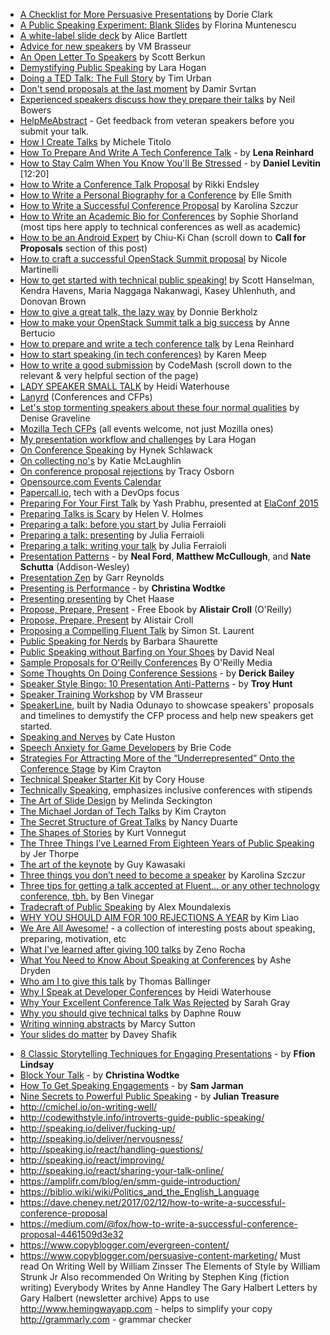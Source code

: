 * [A Checklist for More Persuasive Presentations](https://hbr.org/2016/10/a-checklist-for-more-persuasive-presentations) by Dorie Clark
* [A Public Speaking Experiment: Blank Slides](https://medium.com/upday-devs/a-public-speaking-experiment-blank-slides-c2fc09289825#.z94mgux2f) by Florina Muntenescu
* [A white-label slide deck](http://alicebartlett.co.uk/blog/how-to-do-ok-at-slides) by Alice Bartlett
* [Advice for new speakers](http://anonymoushash.vmbrasseur.com/2017/09/11/advice-for-new-speakers/) by VM Brasseur
* [An Open Letter To Speakers](http://scottberkun.com/2011/an-open-letter-to-speakers/) by Scott Berkun
* [Demystifying Public Speaking](https://abookapart.com/products/demystifying-public-speaking) by Lara Hogan
* [Doing a TED Talk: The Full Story](http://waitbutwhy.com/2016/03/doing-a-ted-talk-the-full-story.html) by Tim Urban
* [Don't send proposals at the last moment](https://2017.webcampzg.org/news/dont-send-proposals-last-moment/) by Damir Svrtan
* [Experienced speakers discuss how they prepare their talks](http://neilb.org/2016/10/30/preparing-a-talk.html) by Neil Bowers
* [HelpMeAbstract](http://helpmeabstract.com/) - Get feedback from veteran speakers before you submit your talk.
* [How I Create Talks](https://michele.io/how-i-create-talks/) by Michele Titolo
* [How To Prepare And Write A Tech Conference Talk](http://wunder.schoenaberselten.com/2016/02/16/how-to-prepare-and-write-a-tech-conference-talk/) - by **Lena Reinhard**
* [How to Stay Calm When You Know You'll Be Stressed](https://www.ted.com/talks/daniel_levitin_how_to_stay_calm_when_you_know_you_ll_be_stressed) - by **Daniel Levitin** [12:20]
* [How to Write a Conference Talk Proposal](http://rikkiendsley.com/?p=390) by Rikki Endsley
* [How to Write a Personal Biography for a Conference](http://work.chron.com/write-personal-biography-conference-3108.html) by Elle Smith
* [How to Write a Successful Conference Proposal](https://medium.com/@fox/how-to-write-a-successful-conference-proposal-4461509d3e32) by Karolina Szczur
* [How to Write an Academic Bio for Conferences](https://phdlife.warwick.ac.uk/2017/02/01/how-to-write-an-academic-bio-for-conferences/) by Sophie Shorland (most tips here apply to technical conferences as well as academic)
* [How to be an Android Expert](https://news.realm.io/news/droidcon-boston-chiu-ki-chan-how-to-be-an-android-expert/) by Chiu-Ki Chan (scroll down to **Call for Proposals** section of this post)
* [How to craft a successful OpenStack Summit proposal](http://superuser.openstack.org/articles/how-to-craft-a-successful-openstack-summit-proposal) by Nicole Martinelli
* [How to get started with technical public speaking!](http://www.hanselman.com/blog/VIDEOHowToGetStartedWithTechnicalPublicSpeaking.aspx) by Scott Hanselman, Kendra Havens, Maria Naggaga Nakanwagi, Kasey Uhlenhuth, and Donovan Brown
* [How to give a great talk, the lazy way](http://dberkholz.com/2015/04/20/how-to-give-a-great-talk-the-lazy-way/) by Donnie Berkholz
* [How to make your OpenStack Summit talk a big success](http://superuser.openstack.org/articles/how-to-make-your-openstack-summit-talk-a-big-success/) by Anne Bertucio
* [How to prepare and write a tech conference talk](http://wunder.schoenaberselten.com/2016/02/16/how-to-prepare-and-write-a-tech-conference-talk/) by Lena Reinhard
* [How to start speaking (in tech conferences)](https://medium.com/@karen_meep/how-to-start-speaking-in-tech-conferences-f64a9f3a84a6#.ev7mefjfq) by Karen Meep
* [How to write a good submission](http://web.archive.org/web/20170612205311/http://www.codemash.org/call-speakers/) by CodeMash (scroll down to the relevant & very helpful section of the page)
* [LADY SPEAKER SMALL TALK](http://www.heidiwaterhouse.com/2017/06/09/lady-speaker-small-talk/) by Heidi Waterhouse
* [Lanyrd](http://lanyrd.com/calls/) (Conferences and CFPs)
* [Let's stop tormenting speakers about these four normal qualities](http://eloquentwoman.blogspot.com/2016/10/lets-stop-tormenting-speakers-about.html?m=1) by Denise Graveline
* [Mozilla Tech CFPs](https://tchspk.rs/cfp) (all events welcome, not just Mozilla ones)
* [My presentation workflow and challenges](http://larahogan.me/blog/my-presentation-workflow-and-challenges/) by Lara Hogan
* [On Conference Speaking](https://hynek.me/articles/speaking/) by Hynek Schlawack
* [On collecting no's](http://glasnt.com/blog/2017/04/11/on-collecting-nos.html) by Katie McLaughlin
* [On conference proposal rejections](https://code.likeagirl.io/on-conference-proposal-rejections-205f7fead68) by Tracy Osborn
* [Opensource.com Events Calendar](https://opensource.com/resources/conferences-and-events-monthly)
* [Papercall.io](https://www.papercall.io/cfps), tech with a DevOps focus
* [Preparing For Your First Talk](https://youtu.be/zzjoPxCU3ts?list=PLB1PViL_KEtc0yNMpoKTOJnnVMv0MLIwB) by Yash Prabhu, presented at [ElaConf 2015](http://elaconf.com/)
* [Preparing Talks is Scary](https://medium.com/@helenvholmes/preparing-talks-is-scary-fb862deeaf0) by Helen V. Holmes
* [Preparing a talk: before you start ](https://blog.juliaferraioli.com/2017/09/preparing-talk-before-you-start.html) by Julia Ferraioli
* [Preparing a talk: presenting](https://blog.juliaferraioli.com/2017/10/preparing-talk-presenting.html) by Julia Ferraioli
* [Preparing a talk: writing your talk](https://blog.juliaferraioli.com/2017/10/preparing-talk-writing-your-talk.html) by Julia Ferraioli
* [Presentation Patterns](http://presentationpatterns.com/) - by **Neal Ford**, **Matthew McCullough**, and **Nate Schutta** (Addison-Wesley)
* [Presentation Zen](http://www.presentationzen.com/) by Garr Reynolds
* [Presenting is Performance](http://eleganthack.com/presenting-is-performance/) - by **Christina Wodtke**
* [Presenting presenting](https://medium.com/@chethaase/presenting-presenting-17233fa13aa5) by Chet Haase
* [Propose, Prepare, Present](http://shop.oreilly.com/product/0636920027096.do) - Free Ebook by **Alistair Croll** (O'Reilly)
* [Propose, Prepare, Present](http://shop.oreilly.com/product/0636920027096.do) by Alistair Croll
* [Proposing a Compelling Fluent Talk](http://radar.oreilly.com/2013/09/proposing-a-compelling-fluent-talk.html) by Simon St. Laurent
* [Public Speaking for Nerds](http://www.mechanicalgirl.com/post/public-speaking-nerds/) by Barbara Shaurette
* [Public Speaking without Barfing on Your Shoes](https://github.com/reverentgeek/public-speaking) by David Neal
* [Sample Proposals for O'Reilly Conferences](http://www.oreilly.com/conferences/sample_proposals.html) By O'Reilly Media
* [Some Thoughts On Doing Conference Sessions](http://derickbailey.com/2015/11/11/some-thoughts-on-doing-conference-sessions/) - by **Derick Bailey**
* [Speaker Style Bingo: 10 Presentation Anti-Patterns](http://www.troyhunt.com/2015/06/speaker-style-bingo-10-presentation.html) - by **Troy Hunt**
* [Speaker Training Workshop](https://archive.org/details/devworld2017-speakertraining) by VM Brasseur
* [SpeakerLine](http://speakerline.io/speakers), built by Nadia Odunayo to showcase speakers' proposals and timelines to demystify the CFP process and help new speakers get started.
* [Speaking and Nerves](https://cate.blog/2017/06/15/speaking-and-nerves/) by Cate Huston
* [Speech Anxiety for Game Developers](http://www.gamesindustry.biz/articles/2017-04-11-speech-anxiety-for-game-developers) by Brie Code
* [Strategies For Attracting More of the “Underrepresented” Onto the Conference Stage](https://medium.com/@KimCrayton1/strategies-for-attracting-more-of-the-underrepresented-onto-the-conference-stage-f6d34464f635) by Kim Crayton
* [Technical Speaker Starter Kit](https://github.com/coryhouse/speaker-starter-kit) by Cory House
* [Technically Speaking](https://tinyletter.com/techspeak), emphasizes inclusive conferences with stipends
* [The Art of Slide Design](https://missgeeky.com/2017/08/04/the-art-of-slide-design/) by Melinda Seckington
* [The Michael Jordan of Tech Talks](http://www.codenewbie.org/podcast/the-michael-jordan-of-tech-talks) by Kim Crayton
* [The Secret Structure of Great Talks](https://www.ted.com/talks/nancy_duarte_the_secret_structure_of_great_talks) by Nancy Duarte
* [The Shapes of Stories](http://www.openculture.com/2014/02/kurt-vonnegut-masters-thesis-rejected-by-u-chicago.html) by Kurt Vonnegut
* [The Three Things I’ve Learned From Eighteen Years of Public Speaking](https://medium.com/@blprnt/the-three-things-i-learned-from-eighteen-years-of-public-speaking-875f01178902) by Jer Thorpe
* [The art of the keynote](http://guykawasaki.com/the-art-of-the-keynote/) by Guy Kawasaki
* [Three things you don’t need to become a speaker](https://medium.com/@fox/three-things-you-dont-need-to-become-a-speaker-3c65b73af5cb) by Karolina Szczur
* [Three tips for getting a talk accepted at Fluent… or any other technology conference, tbh.](https://medium.com/@bentlegen/three-tips-for-getting-a-talk-accepted-at-fluent-9eff841efc54#.uwoh77m3m) by Ben Vinegar
* [Tradecraft of Public Speaking](https://moundalexis.com/v2/2015/04/06/speaking-tech.html) by Alex Moundalexis
* [WHY YOU SHOULD AIM FOR 100 REJECTIONS A YEAR](http://lithub.com/why-you-should-aim-for-100-rejections-a-year/) by Kim Liao
* [We Are All Awesome!](http://weareallaweso.me/) - a collection of interesting posts about speaking, preparing, motivation, etc
* [What I've learned after giving 100 talks](https://medium.com/@zenorocha/what-ive-learned-after-giving-100-talks-8f175654e945) by Zeno Rocha
* [What You Need to Know About Speaking at Conferences](https://www.ashedryden.com/blog/what-you-need-to-know-about-speaking-at-conferences) by Ashe Dryden
* [Who am I to give this talk](http://ballingt.com/wanna-do-a-talk/) by Thomas Ballinger
* [Why I Speak at Developer Conferences](https://medium.com/@wiredferret/why-i-speak-at-developer-conferences-8017c708ba25) by Heidi Waterhouse
* [Why Your Excellent Conference Talk Was Rejected](https://www.promptworks.com/blog/why-your-excellent-talk-was-rejected) by Sarah Gray
* [Why you should give technical talks](http://daphsta.github.io/ruby%20learn%20self-development/2015/01/12/why-you-should-give-technical-talks.html) by Daphne Rouw
* [Writing winning abstracts](https://marcysutton.com/writing-winning-talk-abstracts/) by Marcy Sutton
* [Your slides do matter](https://daveyshafik.com/archives/70053-your-slides-do-matter.html) by Davey Shafik
- [8 Classic Storytelling Techniques for Engaging Presentations](https://www.sparkol.com/en/Blog/8-Classic-storytelling-techniques-for-engaging-presentations) - by **Ffion Lindsay**
- [Block Your Talk](http://eleganthack.com/block-your-talk/) - by **Christina Wodtke**
- [How To Get Speaking Engagements](https://www.samjarman.co.nz/blog/speaking-gigs) - by **Sam Jarman**
- [Nine Secrets to Powerful Public Speaking](http://www.gq-magazine.co.uk/article/public-speaking-tips) - by **Julian Treasure**
- http://cmichel.io/on-writing-well/
- http://codewithstyle.info/introverts-guide-public-speaking/
- http://speaking.io/deliver/fucking-up/
- http://speaking.io/deliver/nervousness/
- http://speaking.io/react/handling-questions/
- http://speaking.io/react/improving/
- http://speaking.io/react/sharing-your-talk-online/
- https://amplifr.com/blog/en/smm-guide-introduction/
- https://biblio.wiki/wiki/Politics_and_the_English_Language
- https://dave.cheney.net/2017/02/12/how-to-write-a-successful-conference-proposal
- https://medium.com/@fox/how-to-write-a-successful-conference-proposal-4461509d3e32
- https://www.copyblogger.com/evergreen-content/
- https://www.copyblogger.com/persuasive-content-marketing/
Must read
On Writing Well by William Zinsser
The Elements of Style by William Strunk Jr
Also recommended
On Writing by Stephen King (fiction writing)
Everybody Writes by Anne Handley
The Gary Halbert Letters by Gary Halbert (newsletter archive)
Apps to use
http://www.hemingwayapp.com - helps to simplify your copy
http://grammarly.com - grammar checker

